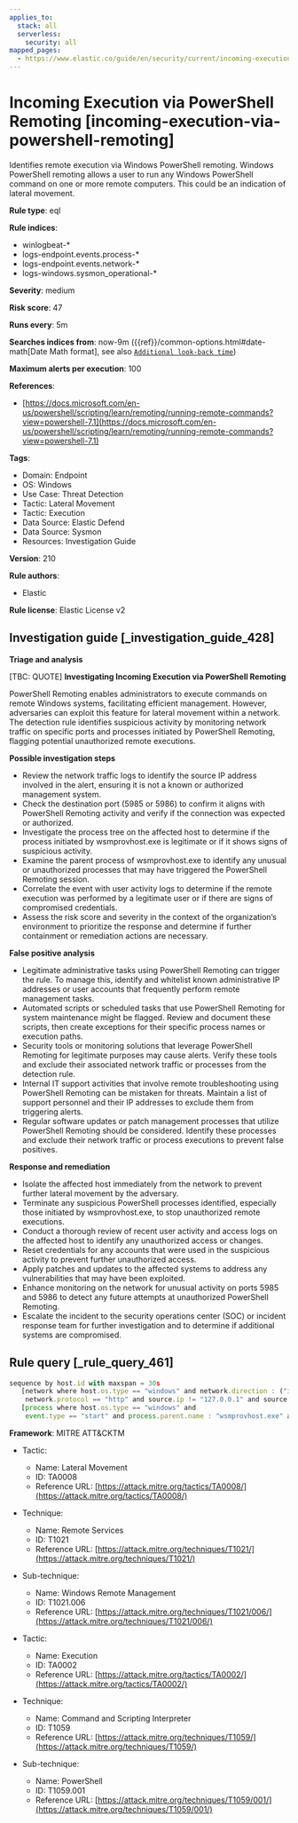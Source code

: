 ```yaml
---
applies_to:
  stack: all
  serverless:
    security: all
mapped_pages:
  - https://www.elastic.co/guide/en/security/current/incoming-execution-via-powershell-remoting.html
---
```


# Incoming Execution via PowerShell Remoting [incoming-execution-via-powershell-remoting]

Identifies remote execution via Windows PowerShell remoting. Windows PowerShell remoting allows a user to run any Windows PowerShell command on one or more remote computers. This could be an indication of lateral movement.

**Rule type**: eql

**Rule indices**:

* winlogbeat-*
* logs-endpoint.events.process-*
* logs-endpoint.events.network-*
* logs-windows.sysmon_operational-*

**Severity**: medium

**Risk score**: 47

**Runs every**: 5m

**Searches indices from**: now-9m ({{ref}}/common-options.html#date-math[Date Math format], see also [`Additional look-back time`](docs-content://solutions/security/detect-and-alert/create-detection-rule.md#rule-schedule))

**Maximum alerts per execution**: 100

**References**:

* [https://docs.microsoft.com/en-us/powershell/scripting/learn/remoting/running-remote-commands?view=powershell-7.1](https://docs.microsoft.com/en-us/powershell/scripting/learn/remoting/running-remote-commands?view=powershell-7.1)

**Tags**:

* Domain: Endpoint
* OS: Windows
* Use Case: Threat Detection
* Tactic: Lateral Movement
* Tactic: Execution
* Data Source: Elastic Defend
* Data Source: Sysmon
* Resources: Investigation Guide

**Version**: 210

**Rule authors**:

* Elastic

**Rule license**: Elastic License v2

## Investigation guide [_investigation_guide_428]

**Triage and analysis**

[TBC: QUOTE]
**Investigating Incoming Execution via PowerShell Remoting**

PowerShell Remoting enables administrators to execute commands on remote Windows systems, facilitating efficient management. However, adversaries can exploit this feature for lateral movement within a network. The detection rule identifies suspicious activity by monitoring network traffic on specific ports and processes initiated by PowerShell Remoting, flagging potential unauthorized remote executions.

**Possible investigation steps**

* Review the network traffic logs to identify the source IP address involved in the alert, ensuring it is not a known or authorized management system.
* Check the destination port (5985 or 5986) to confirm it aligns with PowerShell Remoting activity and verify if the connection was expected or authorized.
* Investigate the process tree on the affected host to determine if the process initiated by wsmprovhost.exe is legitimate or if it shows signs of suspicious activity.
* Examine the parent process of wsmprovhost.exe to identify any unusual or unauthorized processes that may have triggered the PowerShell Remoting session.
* Correlate the event with user activity logs to determine if the remote execution was performed by a legitimate user or if there are signs of compromised credentials.
* Assess the risk score and severity in the context of the organization’s environment to prioritize the response and determine if further containment or remediation actions are necessary.

**False positive analysis**

* Legitimate administrative tasks using PowerShell Remoting can trigger the rule. To manage this, identify and whitelist known administrative IP addresses or user accounts that frequently perform remote management tasks.
* Automated scripts or scheduled tasks that use PowerShell Remoting for system maintenance might be flagged. Review and document these scripts, then create exceptions for their specific process names or execution paths.
* Security tools or monitoring solutions that leverage PowerShell Remoting for legitimate purposes may cause alerts. Verify these tools and exclude their associated network traffic or processes from the detection rule.
* Internal IT support activities that involve remote troubleshooting using PowerShell Remoting can be mistaken for threats. Maintain a list of support personnel and their IP addresses to exclude them from triggering alerts.
* Regular software updates or patch management processes that utilize PowerShell Remoting should be considered. Identify these processes and exclude their network traffic or process executions to prevent false positives.

**Response and remediation**

* Isolate the affected host immediately from the network to prevent further lateral movement by the adversary.
* Terminate any suspicious PowerShell processes identified, especially those initiated by wsmprovhost.exe, to stop unauthorized remote executions.
* Conduct a thorough review of recent user activity and access logs on the affected host to identify any unauthorized access or changes.
* Reset credentials for any accounts that were used in the suspicious activity to prevent further unauthorized access.
* Apply patches and updates to the affected systems to address any vulnerabilities that may have been exploited.
* Enhance monitoring on the network for unusual activity on ports 5985 and 5986 to detect any future attempts at unauthorized PowerShell Remoting.
* Escalate the incident to the security operations center (SOC) or incident response team for further investigation and to determine if additional systems are compromised.


## Rule query [_rule_query_461]

```js
sequence by host.id with maxspan = 30s
   [network where host.os.type == "windows" and network.direction : ("incoming", "ingress") and destination.port in (5985, 5986) and
    network.protocol == "http" and source.ip != "127.0.0.1" and source.ip != "::1"]
   [process where host.os.type == "windows" and
    event.type == "start" and process.parent.name : "wsmprovhost.exe" and not process.executable : "?:\\Windows\\System32\\conhost.exe"]
```

**Framework**: MITRE ATT&CKTM

* Tactic:

    * Name: Lateral Movement
    * ID: TA0008
    * Reference URL: [https://attack.mitre.org/tactics/TA0008/](https://attack.mitre.org/tactics/TA0008/)

* Technique:

    * Name: Remote Services
    * ID: T1021
    * Reference URL: [https://attack.mitre.org/techniques/T1021/](https://attack.mitre.org/techniques/T1021/)

* Sub-technique:

    * Name: Windows Remote Management
    * ID: T1021.006
    * Reference URL: [https://attack.mitre.org/techniques/T1021/006/](https://attack.mitre.org/techniques/T1021/006/)

* Tactic:

    * Name: Execution
    * ID: TA0002
    * Reference URL: [https://attack.mitre.org/tactics/TA0002/](https://attack.mitre.org/tactics/TA0002/)

* Technique:

    * Name: Command and Scripting Interpreter
    * ID: T1059
    * Reference URL: [https://attack.mitre.org/techniques/T1059/](https://attack.mitre.org/techniques/T1059/)

* Sub-technique:

    * Name: PowerShell
    * ID: T1059.001
    * Reference URL: [https://attack.mitre.org/techniques/T1059/001/](https://attack.mitre.org/techniques/T1059/001/)



